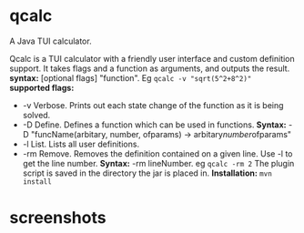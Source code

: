 # qcalc
A Java TUI calculator.

Qcalc is a TUI calculator with a friendly user interface and custom definition support. It takes flags and a function as arguments,
and outputs the result. 
<br />
**syntax:** [optional flags] "function". Eg `qcalc -v "sqrt(5^2+8^2)"`
<br />
**supported flags:**
- -v Verbose. Prints out each state change of the function as it is being solved.
- -D Define. Defines a function which can be used in functions. 
  **Syntax:** -D "funcName(arbitary, number, ofparams) -> arbitary*number*ofparams"
- -l List. Lists all user definitions.
- -rm Remove. Removes the definition contained on a given line. Use -l to get the line number. **Syntax:** -rm lineNumber. 
  eg `qcalc -rm 2`
  The plugin script is saved in the directory the jar is placed in.
  **Installation:** `mvn install` 
 # screenshots
  
